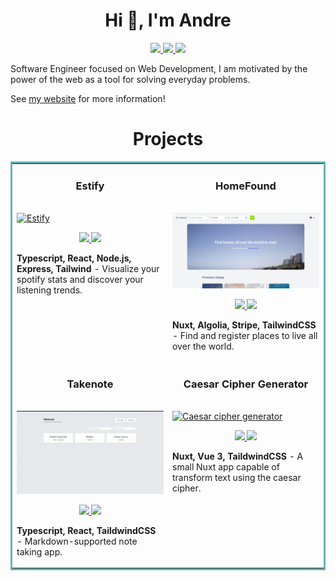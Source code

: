 <h1 align="center">Hi 👋, I'm Andre</h1>

<p align="center">
  <a href="https://andreyanez.net" target="_blank">
    <img src="https://img.shields.io/static/v1?label=|&message=WEBSITE&color=23555f&style=plastic&logo=react&logo-color=white"/>
  </a>
  <a href="https://www.linkedin.com/in/andre-yanez/" target="_blank">
    <img src="https://img.shields.io/static/v1?label=|&message=LINKED-IN&color=cdf998&style=plastic&logo=linkedin&logo-color=white"/>
  </a>
  <a href="https://twitter.com/pandreyanez" target="_blank">
    <img src="https://img.shields.io/static/v1?label=|&message=TWITTER&color=23555f&style=plastic&logo=twitter&logo-color=white"/>
  </a>
</p>

Software Engineer focused on Web Development, I am motivated by the power of the web as a tool for solving everyday problems.

See [my website](https://andreyanez.netlify.app/) for more information!

<h1 align="center">Projects</h1>
<table bordercolor="#66b2b2">
  
  <tr>
    <td width="50%" valign="top">
      <h3 align="center">Estify</h3>
        <br />
        <a target="_blank" href="https://estify.up.railway.app/">
            <img src="images/estify.gif" width="100%" alt="Estify"/>
        </a>
        <br />
        <p align="center">
          
  <a href="https://github.com/andreyanez/Estify" target="_blank">
    <img src="https://img.shields.io/static/v1?label=|&message=REPO&color=23555f&style=plastic&logo=github&logo-color=white"/>
  </a>  
  <a href="https://estify.up.railway.app/" target="_blank">
    <img src="https://img.shields.io/static/v1?label=|&message=WEBSITE&color=cdf998&style=plastic&logo=wordpress&logo-color=white"/>
  </a>
      </p>
        <p><strong>Typescript, React, Node.js, Express, Tailwind</strong> - Visualize your spotify stats and discover your listening trends.</p>
    </td>
    <td width="50%" valign="top">
      <h3 align="center">HomeFound</h3>
        <br />
      <a target="_blank" href="http://homefound.vercel.app/">
            <img src="images/homefound.JPG" width="100%"  alt="HomeFound"/>
        </a>
        <br />
        <p align="center">
          
  <a href="https://github.com/andreyanez/HomeFound" target="_blank">
    <img src="https://img.shields.io/static/v1?label=|&message=REPO&color=23555f&style=plastic&logo=github&logo-color=white"/>
  </a>
  <a href="http://homefound.vercel.app/" target="_blank">
    <img src="https://img.shields.io/static/v1?label=|&message=WEBSITE&color=cdf998&style=plastic&logo=wordpress&logo-color=white"/>
  </a>
      </p>
        <p><strong>Nuxt, Algolia, Stripe, TailwindCSS</strong> - Find and register places to live all over the world.</p>
    </td>
  </tr>
  
  <tr>
    <td width="50%" valign="top">
      <h3 align="center">Takenote</h3>
      <br />
        <a target="_blank" href="https://apptakenote.netlify.app/">
          <img src="images/takenote.gif" width="100%" alt="Takenote"/>
        </a>
      <br />
        <p align="center">
  <a href="https://github.com/andreyanez/Takenote" target="_blank">
    <img src="https://img.shields.io/static/v1?label=|&message=REPO&color=23555f&style=plastic&logo=github&logo-color=white"/>
  </a>
  <a href="https://apptakenote.netlify.app/" target="_blank">
    <img src="https://img.shields.io/static/v1?label=|&message=WEBSITE&color=cdf998&style=plastic&logo=wordpress&logo-color=white"/>
  </a>
      </p>
        <p><strong>Typescript, React, TaildwindCSS</strong> - Markdown-supported note taking app.</p>
    </td>
    <td width="50%" valign="top">
      <h3 align="center">Caesar Cipher Generator</h3>
        <br />
        <a target="_blank" href="https://cipher-caesar.netlify.app/">
          <img src="images/caesar.gif" width="100%" alt="Caesar cipher generator"/>
        </a>
        <br />
        <p align="center">
          
  <a href="https://github.com/andreyanez/Caesar-cipher-generator" target="_blank">
    <img src="https://img.shields.io/static/v1?label=|&message=REPO&color=23555f&style=plastic&logo=github&logo-color=white"/>
  </a>
  <a href="https://cipher-caesar.netlify.app/" target="_blank">
    <img src="https://img.shields.io/static/v1?label=|&message=WEBSITE&color=cdf998&style=plastic&logo=wordpress&logo-color=white"/>
  </a>
      </p>
        <p><strong>Nuxt, Vue 3, TaildwindCSS</strong> - A small Nuxt app capable of transform text using the caesar cipher.</p>
    </td>
  </tr>
</table>
